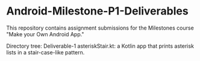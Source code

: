 # Android-Milestone-P1-Deliverables

This repository contains assignment submissions for the Milestones course
"Make your Own Android App."

Directory tree:
	Deliverable-1
		asteriskStair.kt:	a Kotlin app that prints asterisk lists in a
						stair-case-like pattern.